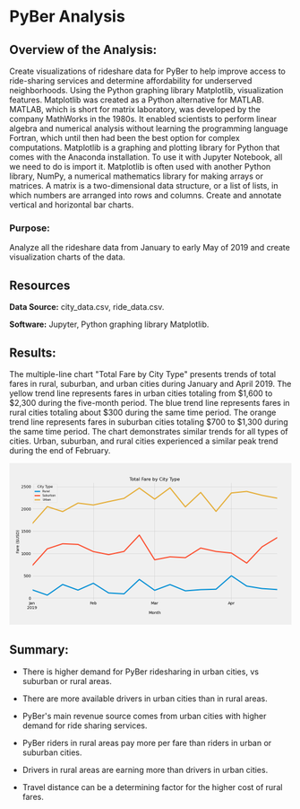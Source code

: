 # PyBer Analysis

## Overview of the Analysis:

Create visualizations of rideshare data for PyBer to help improve access to ride-sharing services and determine affordability for underserved neighborhoods.
Using the Python graphing library Matplotlib, visualization features. Matplotlib was created as a Python alternative for MATLAB. MATLAB, which is short for matrix laboratory, was developed by the company MathWorks in the 1980s. It enabled scientists to perform linear algebra and numerical analysis without learning the programming language Fortran, which until then had been the best option for complex computations. Matplotlib is a graphing and plotting library for Python that comes with the Anaconda installation. To use it with Jupyter Notebook, all we need to do is import it. Matplotlib is often used with another Python library, NumPy, a numerical mathematics library for making arrays or matrices. A matrix is a two-dimensional data structure, or a list of lists, in which numbers are arranged into rows and columns. Create and annotate vertical and horizontal bar charts.
 
### Purpose:

Analyze all the rideshare data from January to early May of 2019 and create visualization charts of the data.

## Resources

**Data Source:** city_data.csv, ride_data.csv.

**Software:** Jupyter, Python graphing library Matplotlib.

## Results:

The multiple-line chart "Total Fare by City Type" presents trends of total fares in rural, suburban, and urban cities during January and April 2019. The yellow trend line represents fares in urban cities totaling from $1,600 to $2,300 during the five-month period. The blue trend line represents fares in rural cities totaling about $300 during the same time period. The orange trend line represents fares in suburban cities totaling $700 to $1,300 during the same time period. The chart demonstrates similar trends for all types of cities. Urban, suburban, and rural cities experienced a similar peak trend during the end of February.

![PyeBer_fare_summary](analysis/PyBer_fare_summary.png)	

## Summary:

- There is higher demand for PyBer ridesharing in urban cities, vs suburban or rural areas.

- There are more available drivers in urban cities than in rural areas.

- PyBer's main revenue source comes from urban cities with higher demand for ride sharing services.

- PyBer riders in rural areas pay more per fare than riders in urban or suburban cities. 

- Drivers in rural areas are earning more than drivers in urban cities. 

- Travel distance can be a determining factor for the higher cost of rural fares.

